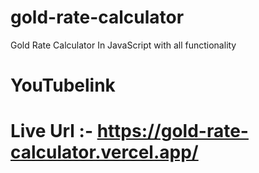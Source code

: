 # gold-rate-calculator
Gold Rate Calculator In JavaScript with all functionality 


# YouTubelink

# Live Url :- https://gold-rate-calculator.vercel.app/
